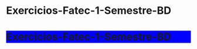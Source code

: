 # Exercicios-Fatec-1-Semestre-BD
<link rel="stylesheet" href="https://stackpath.bootstrapcdn.com/bootstrap/4.1.3/css/bootstrap.min.css" integrity="sha384-MCw98/SFnGE8fJT3GXwEOngsV7Zt27NXFoaoApmYm81iuXoPkFOJwJ8ERdknLPMO" crossorigin="anonymous">

<div class="container-fluid" style="background-color:blue">
<h1> Exercicios-Fatec-1-Semestre-BD </h1>
</div>
